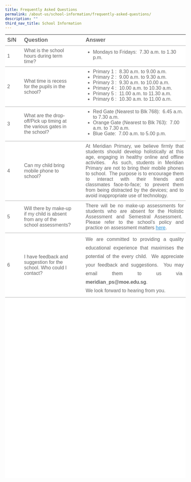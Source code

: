 ```yaml
---
title: Frequently Asked Questions
permalink: /about-us/school-information/frequently-asked-questions/
description: ""
third_nav_title: School Information
---
```

<table width="0" class="ive_eobj_center iveo_table ives_tab_simple" style="margin: auto; outline: 0px; padding: 0px; border-collapse: collapse; clear: both; border: none; color: rgb(102, 102, 102); font-family: Poppins, sans-serif; font-size: 16px; font-style: normal; font-variant-ligatures: normal; font-variant-caps: normal; font-weight: 400; letter-spacing: normal; orphans: 2; text-align: left; text-transform: none; white-space: normal; widows: 2; word-spacing: 0px; -webkit-text-stroke-width: 0px; background-color: rgb(255, 255, 255); text-decoration-thickness: initial; text-decoration-style: initial; text-decoration-color: initial; height: 1452px; width: 593.267px;"><tbody style="margin: 0px; outline: 0px; padding: 0px;"><tr style="margin: 0px; outline: 0px; padding: 0px;"><td width="38" style="margin: 0px; outline: 0px; padding: 7px; text-align: left; background-color: transparent; border-bottom: 1px solid rgb(170, 170, 170); color: inherit; width: 66px;"><font face="arial, sans-serif" size="4" style="margin: 0px; outline: 0px; padding: 0px;"><strong style="margin: 0px; outline: 0px; padding: 0px;">S/N</strong></font></td><td width="273" style="margin: 0px; outline: 0px; padding: 7px; text-align: left; background-color: transparent; border-bottom: 1px solid rgb(170, 170, 170); color: inherit; width: 140px;"><font face="arial, sans-serif" size="4" style="margin: 0px; outline: 0px; padding: 0px;"><strong style="margin: 0px; outline: 0px; padding: 0px;">Question</strong></font></td><td width="47" style="margin: 0px; outline: 0px; padding: 7px; text-align: left; background-color: transparent; border-bottom: 1px solid rgb(170, 170, 170); color: inherit; width: 20px;"><font face="arial, sans-serif" size="4" style="margin: 0px; outline: 0px; padding: 0px;"><strong style="margin: 0px; outline: 0px; padding: 0px;">&nbsp;</strong></font></td><td width="571" style="margin: 0px; outline: 0px; padding: 7px; text-align: left; background-color: transparent; border-bottom: 1px solid rgb(170, 170, 170); color: inherit; width: 346px;"><strong style="margin: 0px; outline: 0px; padding: 0px;"><font face="arial, sans-serif" size="4" style="margin: 0px; outline: 0px; padding: 0px;">Answer</font></strong></td></tr><tr style="margin: 0px; outline: 0px; padding: 0px;"><td width="38" style="margin: 0px; outline: 0px; padding: 7px; text-align: left; background-color: transparent; border-bottom: 1px solid rgb(170, 170, 170); color: inherit;"><font face="arial, sans-serif" size="3" style="margin: 0px; outline: 0px; padding: 0px;">1</font></td><td width="273" style="margin: 0px; outline: 0px; padding: 7px; text-align: left; background-color: transparent; border-bottom: 1px solid rgb(170, 170, 170); color: inherit;"><font face="arial, sans-serif" size="3" style="margin: 0px; outline: 0px; padding: 0px;">What is the school hours during term time?</font></td><td width="47" style="margin: 0px; outline: 0px; padding: 7px; text-align: left; background-color: transparent; border-bottom: 1px solid rgb(170, 170, 170); color: inherit;"><font face="arial, sans-serif" size="3" style="margin: 0px; outline: 0px; padding: 0px;">&nbsp;</font></td><td width="571" style="margin: 0px; outline: 0px; padding: 7px; text-align: left; background-color: transparent; border-bottom: 1px solid rgb(170, 170, 170); color: inherit;"><ul style="margin: 0px 0px 0.5em 1.5em; outline: 0px; padding: 0px;"><li style="margin: 0px; outline: 0px; padding: 0px;"><font face="arial, sans-serif" size="3" style="margin: 0px; outline: 0px; padding: 0px;">Mondays to Fridays:&nbsp; 7.30 a.m. to 1.30 p.m.</font></li></ul></td></tr><tr style="margin: 0px; outline: 0px; padding: 0px;"><td width="38" style="margin: 0px; outline: 0px; padding: 7px; text-align: left; background-color: transparent; border-bottom: 1px solid rgb(170, 170, 170); color: inherit;"><font face="arial, sans-serif" size="3" style="margin: 0px; outline: 0px; padding: 0px;">2</font></td><td width="273" style="margin: 0px; outline: 0px; padding: 7px; text-align: left; background-color: transparent; border-bottom: 1px solid rgb(170, 170, 170); color: inherit;"><font face="arial, sans-serif" size="3" style="margin: 0px; outline: 0px; padding: 0px;">What time is recess for the pupils in the school?</font></td><td width="47" style="margin: 0px; outline: 0px; padding: 7px; text-align: left; background-color: transparent; border-bottom: 1px solid rgb(170, 170, 170); color: inherit;"><font face="arial, sans-serif" size="3" style="margin: 0px; outline: 0px; padding: 0px;">&nbsp;</font></td><td width="571" style="margin: 0px; outline: 0px; padding: 7px; text-align: left; background-color: transparent; border-bottom: 1px solid rgb(170, 170, 170); color: inherit;"><ul style="margin: 0px 0px 0.5em 1.5em; outline: 0px; padding: 0px;"><li style="margin: 0px; outline: 0px; padding: 0px; text-align: justify;"><font face="arial, sans-serif" size="3" style="margin: 0px; outline: 0px; padding: 0px;">Primary 1 :&nbsp; 8.30 a.m. to 9.00 a.m.</font></li>
<li style="margin: 0px; outline: 0px; padding: 0px; text-align: justify;"><font face="arial, sans-serif" size="3" style="margin: 0px; outline: 0px; padding: 0px;">Primary 2 :&nbsp; 9.00 a.m. to 9.30 a.m.</font></li>
<li style="margin: 0px; outline: 0px; padding: 0px; text-align: justify;"><font face="arial, sans-serif" size="3" style="margin: 0px; outline: 0px; padding: 0px;">Primary 3 :&nbsp; 9.30 a.m. to 10.00 a.m.</font></li><li style="margin: 0px; outline: 0px; padding: 0px; text-align: justify;"><font face="arial, sans-serif" size="3" style="margin: 0px; outline: 0px; padding: 0px;">Primary 4 :&nbsp; 10.00 a.m. to 10.30 a.m.</font></li>
	<li style="margin: 0px; outline: 0px; padding: 0px; text-align: justify;"><font face="arial, sans-serif" size="3" style="margin: 0px; outline: 0px; padding: 0px;">Primary 5 :&nbsp; 11.00 a.m. to 11.30 a.m.</font></li>
	<li style="margin: 0px; outline: 0px; padding: 0px; text-align: justify;"><font face="arial, sans-serif" size="3" style="margin: 0px; outline: 0px; padding: 0px;">Primary 6 :&nbsp; 10.30 a.m. to 11.00 a.m.</font></li></ul></td></tr><tr style="margin: 0px; outline: 0px; padding: 0px;"><td width="30" style="margin: 0px; outline: 0px; padding: 7px; text-align: left; background-color: transparent; border-bottom: 1px solid rgb(170, 170, 170); color: inherit;"><font face="arial, sans-serif" size="3" style="margin: 0px; outline: 0px; padding: 0px;">3</font></td><td width="273" style="margin: 0px; outline: 0px; padding: 7px; text-align: left; background-color: transparent; border-bottom: 1px solid rgb(170, 170, 170); color: inherit;"><font face="arial, sans-serif" size="3" style="margin: 0px; outline: 0px; padding: 0px;">What are the drop-off/Pick up timing at the various gates in the school?</font></td><td width="47" style="margin: 0px; outline: 0px; padding: 7px; text-align: left; background-color: transparent; border-bottom: 1px solid rgb(170, 170, 170); color: inherit;"><font face="arial, sans-serif" size="3" style="margin: 0px; outline: 0px; padding: 0px;">&nbsp;</font></td><td width="571" style="margin: 0px; outline: 0px; padding: 7px; text-align: left; background-color: transparent; border-bottom: 1px solid rgb(170, 170, 170); color: inherit;"><ul style="margin: 0px 0px 0.5em 1.5em; outline: 0px; padding: 0px;"><li style="margin: 0px; outline: 0px; padding: 0px;"><font face="arial, sans-serif" size="3" style="margin: 0px; outline: 0px; padding: 0px;">Red Gate (Nearest to Blk 768):&nbsp; 6.45 a.m. to 7.30 a.m.</font></li><li style="margin: 0px; outline: 0px; padding: 0px;"><font face="arial, sans-serif" size="3" style="margin: 0px; outline: 0px; padding: 0px;">Orange Gate (Nearest to Blk 763):&nbsp; 7.00 a.m. to 7.30 a.m.</font></li><li style="margin: 0px; outline: 0px; padding: 0px;"><font face="arial, sans-serif" size="3" style="margin: 0px; outline: 0px; padding: 0px;">Blue Gate:&nbsp; 7.00 a.m. to 5.00 p.m.</font></li></ul></td></tr><tr style="margin: 0px; outline: 0px; padding: 0px;"><td width="38" style="margin: 0px; outline: 0px; padding: 7px; text-align: left; background-color: transparent; border-bottom: 1px solid rgb(170, 170, 170); color: inherit;"><font face="arial, sans-serif" size="3" style="margin: 0px; outline: 0px; padding: 0px;">4</font></td><td width="273" style="margin: 0px; outline: 0px; padding: 7px; text-align: left; background-color: transparent; border-bottom: 1px solid rgb(170, 170, 170); color: inherit;"><font face="arial, sans-serif" size="3" style="margin: 0px; outline: 0px; padding: 0px;">Can my child bring mobile phone to school?</font></td><td width="47" style="margin: 0px; outline: 0px; padding: 7px; text-align: left; background-color: transparent; border-bottom: 1px solid rgb(170, 170, 170); color: inherit;"><font face="arial, sans-serif" size="3" style="margin: 0px; outline: 0px; padding: 0px;">&nbsp;</font></td><td width="571" style="margin: 0px; outline: 0px; padding: 7px; text-align: justify; background-color: transparent; border-bottom: 1px solid rgb(170, 170, 170); color: inherit;"><font face="arial, sans-serif" size="3" style="margin: 0px; outline: 0px; padding: 0px;">At Meridian Primary, we believe firmly that students should develop holistically at this age, engaging in healthy online and offline activities.&nbsp; As such, students in Meridian Primary are not to bring their mobile phones to school.&nbsp; The purpose is to encourage them to interact with their friends and classmates&nbsp;face-to-face; to prevent them from being distracted by the devices; and to avoid inappropriate use of technology.</font></td></tr><tr style="margin: 0px; outline: 0px; padding: 0px;"><td width="38" style="margin: 0px; outline: 0px; padding: 7px; text-align: left; background-color: transparent; border-bottom: 1px solid rgb(170, 170, 170); color: inherit;"><font face="arial, sans-serif" size="3" style="margin: 0px; outline: 0px; padding: 0px;">5</font></td><td width="273" style="margin: 0px; outline: 0px; padding: 7px; text-align: left; background-color: transparent; border-bottom: 1px solid rgb(170, 170, 170); color: inherit;"><font face="arial, sans-serif" size="3" style="margin: 0px; outline: 0px; padding: 0px;">Will there by make-up if my child is absent from any of the school assessments?</font></td><td width="47" style="margin: 0px; outline: 0px; padding: 7px; text-align: justify; background-color: transparent; border-bottom: 1px solid rgb(170, 170, 170); color: inherit;"><font face="arial, sans-serif" size="3" style="margin: 0px; outline: 0px; padding: 0px;">&nbsp;</font></td><td width="571" style="margin: 0px; outline: 0px; padding: 7px; text-align: justify; background-color: transparent; border-bottom: 1px solid rgb(170, 170, 170); color: inherit;"><font face="arial, sans-serif" size="3" style="margin: 0px; outline: 0px; padding: 0px;">There will be no make-up assessments for students who are absent for the Holistic Assessment and Semestral Assessment.&nbsp; Please refer to the school’s policy and practice on assessment matters&nbsp;<a href="https://meridianpri.moe.edu.sg/communications/assessment-matters/school-policy-n-practice-on-assessment-matters/" target="_blank" style="margin: 0px; outline: 0px; padding: 0px; color: rgb(51, 150, 217); text-decoration: underline;">here</a>.</font></td></tr><tr style="margin: 0px; outline: 0px; padding: 0px;"><td width="38" style="margin: 0px; outline: 0px; padding: 7px; text-align: left; background-color: transparent; border-bottom: 1px solid rgb(170, 170, 170); color: inherit;"><font face="arial, sans-serif" size="3" style="margin: 0px; outline: 0px; padding: 0px;">6</font></td><td width="273" style="margin: 0px; outline: 0px; padding: 7px; text-align: left; background-color: transparent; border-bottom: 1px solid rgb(170, 170, 170); color: inherit;"><font face="arial, sans-serif" size="3" style="margin: 0px; outline: 0px; padding: 0px;">I have feedback and suggestion for the school. Who could&nbsp;I contact?</font></td><td width="47" style="margin: 0px; outline: 0px; padding: 7px; text-align: left; background-color: transparent; border-bottom: 1px solid rgb(170, 170, 170); color: inherit;"><font face="arial, sans-serif" size="3" style="margin: 0px; outline: 0px; padding: 0px;">&nbsp;</font></td><td width="571" style="margin: 0px; outline: 0px; padding: 7px; text-align: left; background-color: transparent; border-bottom: 1px solid rgb(170, 170, 170); color: inherit;"><div style="margin: 0px; outline: 0px; padding: 0px; line-height: 1.75 !important; text-align: justify;"><span style="margin: 0px; outline: 0px; padding: 0px; background-color: transparent; color: inherit;"><font face="arial, sans-serif" size="3" style="margin: 0px; outline: 0px; padding: 0px;">We are committed to providing a&nbsp;quality educational experience that maximises the potential of the every child.&nbsp; We appreciate your feedback and suggestions.&nbsp; You may email them to us via&nbsp; <b>meridian_ps@moe.edu.sg</b>.&nbsp;</font></span></div><div style="margin: 0px; outline: 0px; padding: 0px; line-height: 1.75 !important; text-align: justify;"><span style="margin: 0px; outline: 0px; padding: 0px; background-color: transparent; color: inherit;"><font face="arial, sans-serif" size="3" style="margin: 0px; outline: 0px; padding: 0px;">We look forward to hearing from you.</font></span></div></td></tr></tbody></table>